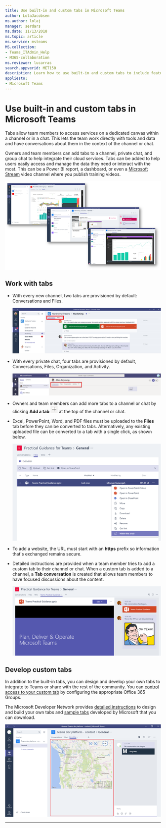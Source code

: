 ```yaml
---
title: Use built-in and custom tabs in Microsoft Teams
author: LolaJacobsen
ms.author: lolaj
manager: serdars
ms.date: 11/13/2018
ms.topic: article
ms.service: msteams
MS.collection: 
- Teams_ITAdmin_Help
- M365-collaboration
ms.reviewer: lucarras
search.appverid: MET150
description: Learn how to use built-in and custom tabs to include features like conversations, files, maps, and more.
appliesto: 
- Microsoft Teams
---
```


Use built-in and custom tabs in Microsoft Teams
==================================================

Tabs allow team members to access services on a dedicated canvas within a channel or in a chat. This lets the team work directly with tools and data and have conversations about them in the context of the channel or chat. 

Owners and team members can add tabs to a channel, private chat, and group chat to help integrate their cloud services. Tabs can be added to help users easily access and manage the data they need or interact with the most. This can be a Power BI report, a dashboard, or even a [Microsoft Stream](https://go.microsoft.com/fwlink/?linkid=855785) video channel where you publish training videos.

![Three screenshots of various content in tabs.](media/Use_built-in_and_custom_tabs_in_Microsoft_Teams_image4.png)

## Work with tabs

- With every new channel, two tabs are provisioned by default: Conversations and Files. 

    ![Screenshot of the Conversation section of the Marketing team.](media/Use_built-in_and_custom_tabs_in_Microsoft_Teams_image1.png)
- With every private chat, four tabs are provisioned by default, Conversations, Files, Organization, and Activity.

    ![Screenshot of the tabs in a chat.](media/Use_built-in_and_custom_tabs_add_tabs_to_a_chat.png)

- Owners and team members can add more tabs to a channel or chat by clicking **Add a tab** ![Screenshot of the Add a tab button, showing a + sign.](media/Use_built-in_and_custom_tabs_add_a_tab_button.png) at the top of the channel or chat.

- Excel, PowerPoint, Word, and PDF files must be uploaded to the **Files** tab before they can be converted to tabs. Alternatively, any existing uploaded file can be converted to a tab with a single click, as shown below.

    ![Screenshot of the Files tab with a PowerPoint file selected.](media/Use_built-in_and_custom_tabs_in_Microsoft_Teams_image2.png)

- To add a website, the URL must start with an **https** prefix so information that's exchanged remains secure.

- Detailed instructions are provided when a team member tries to add a custom tab to their channel or chat. When a custom tab is added to a channel, a **Tab conversation** is created that allows team members to have focused discussions about the content.

    ![Screenshot of a custom tab with a tab conversation on the right side of the window.](media/Use_built-in_and_custom_tabs_in_Microsoft_Teams_image3.png)

## Develop custom tabs

In addition to the built-in tabs, you can design and develop your own tabs to integrate to Teams or share with the rest of the community. You can [control access to your custom tab](https://docs.microsoft.com/en-us/microsoftteams/platform/get-started/design#streamline-access) by configuring the appropriate Office 365 Groups.

The Microsoft Developer Network provides [detailed instructions](https://go.microsoft.com/fwlink/?linkid=855786) to design and build your own tabs and [sample tabs](https://go.microsoft.com/fwlink/?linkid=855787) developed by Microsoft that you can download.

![Screenshot of an example custom tab in Microsoft Teams.](media/Use_built-in_and_custom_tabs_in_Microsoft_Teams_image5.png)

---
